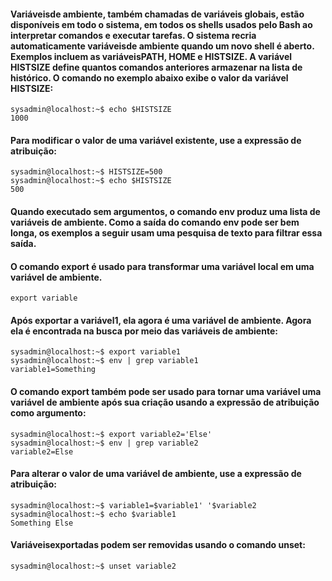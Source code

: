 
#### Variáveis ​​de ambiente, também chamadas de variáveis ​​globais, estão disponíveis em todo o sistema, em todos os shells usados ​​pelo Bash ao interpretar comandos e executar tarefas. O sistema recria automaticamente variáveis ​​de ambiente quando um novo shell é aberto. Exemplos incluem as variáveis ​​PATH, HOME e HISTSIZE. A variável HISTSIZE define quantos comandos anteriores armazenar na lista de histórico. O comando no exemplo abaixo exibe o valor da variável HISTSIZE:

	sysadmin@localhost:~$ echo $HISTSIZE
	1000

#### Para modificar o valor de uma variável existente, use a expressão de atribuição:

	sysadmin@localhost:~$ HISTSIZE=500                                          
	sysadmin@localhost:~$ echo $HISTSIZE                              
	500


#### Quando executado sem argumentos, o comando env produz uma lista de variáveis ​​de ambiente. Como a saída do comando env pode ser bem longa, os exemplos a seguir usam uma pesquisa de texto para filtrar essa saída.


#### O comando export é usado para transformar uma variável local em uma variável de ambiente.

	export variable

#### Após exportar a variável1, ela agora é uma variável de ambiente. Agora ela é encontrada na busca por meio das variáveis ​​de ambiente:
	sysadmin@localhost:~$ export variable1                                  
	sysadmin@localhost:~$ env | grep variable1
	variable1=Something

#### O comando export também pode ser usado para tornar uma variável uma variável de ambiente após sua criação usando a expressão de atribuição como argumento:
	sysadmin@localhost:~$ export variable2='Else'                           
	sysadmin@localhost:~$ env | grep variable2                             
	variable2=Else

#### Para alterar o valor de uma variável de ambiente, use a expressão de atribuição:

	sysadmin@localhost:~$ variable1=$variable1' '$variable2                
	sysadmin@localhost:~$ echo $variable1                                   
	Something Else


#### Variáveis ​​exportadas podem ser removidas usando o comando unset:

	sysadmin@localhost:~$ unset variable2



